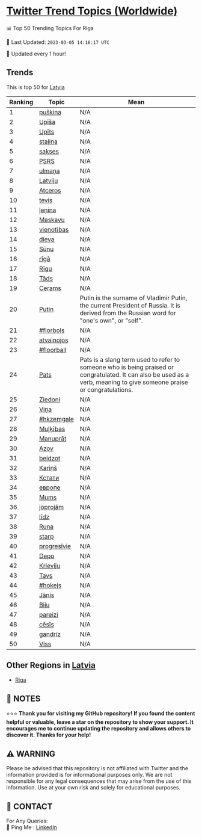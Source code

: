 [Twitter Trend Topics (Worldwide)](https://github.com/ErcinDedeoglu/Twitter-Trend-Topics)
==========


📊 Top 50 Trending Topics For Riga

📆 Last Updated: `2023-03-05 14:16:17 UTC`

🔧 Updated every 1 hour!


## Trends

This is top 50 for [Latvia](</Latvia>)

| Ranking | Topic | Mean |
| ------- | ------------ | ------------ |
| 1 | [puškina](http://twitter.com/search?q=pu%c5%a1kina) | N/A |
| 2 | [Upīša](http://twitter.com/search?q=Up%c4%ab%c5%a1a) | N/A |
| 3 | [Upīts](http://twitter.com/search?q=Up%c4%abts) | N/A |
| 4 | [staļina](http://twitter.com/search?q=sta%c4%bcina) | N/A |
| 5 | [sakses](http://twitter.com/search?q=sakses) | N/A |
| 6 | [PSRS](http://twitter.com/search?q=PSRS) | N/A |
| 7 | [ulmaņa](http://twitter.com/search?q=ulma%c5%86a) | N/A |
| 8 | [Latviju](http://twitter.com/search?q=Latviju) | N/A |
| 9 | [Atceros](http://twitter.com/search?q=Atceros) | N/A |
| 10 | [tevis](http://twitter.com/search?q=tevis) | N/A |
| 11 | [ļeņina](http://twitter.com/search?q=%c4%bce%c5%86ina) | N/A |
| 12 | [Maskavu](http://twitter.com/search?q=Maskavu) | N/A |
| 13 | [vienotības](http://twitter.com/search?q=vienot%c4%abbas) | N/A |
| 14 | [dieva](http://twitter.com/search?q=dieva) | N/A |
| 15 | [Sūnu](http://twitter.com/search?q=S%c5%abnu) | N/A |
| 16 | [rīgā](http://twitter.com/search?q=r%c4%abg%c4%81) | N/A |
| 17 | [Rīgu](http://twitter.com/search?q=R%c4%abgu) | N/A |
| 18 | [Tāds](http://twitter.com/search?q=T%c4%81ds) | N/A |
| 19 | [Cerams](http://twitter.com/search?q=Cerams) | N/A |
| 20 | [Putin](http://twitter.com/search?q=Putin) | Putin is the surname of Vladimir Putin, the current President of Russia. It is derived from the Russian word for "one's own", or "self". |
| 21 | [#florbols](http://twitter.com/search?q=%23florbols) | N/A |
| 22 | [atvainojos](http://twitter.com/search?q=atvainojos) | N/A |
| 23 | [#floorball](http://twitter.com/search?q=%23floorball) | N/A |
| 24 | [Pats](http://twitter.com/search?q=Pats) | Pats is a slang term used to refer to someone who is being praised or congratulated. It can also be used as a verb, meaning to give someone praise or congratulations. |
| 25 | [Ziedoni](http://twitter.com/search?q=Ziedoni) | N/A |
| 26 | [Viņa](http://twitter.com/search?q=Vi%c5%86a) | N/A |
| 27 | [#hkzemgale](http://twitter.com/search?q=%23hkzemgale) | N/A |
| 28 | [Muļķības](http://twitter.com/search?q=Mu%c4%bc%c4%b7%c4%abbas) | N/A |
| 29 | [Manuprāt](http://twitter.com/search?q=Manupr%c4%81t) | N/A |
| 30 | [Azov](http://twitter.com/search?q=Azov) | N/A |
| 31 | [beidzot](http://twitter.com/search?q=beidzot) | N/A |
| 32 | [Kariņš](http://twitter.com/search?q=Kari%c5%86%c5%a1) | N/A |
| 33 | [Кстати](http://twitter.com/search?q=%d0%9a%d1%81%d1%82%d0%b0%d1%82%d0%b8) | N/A |
| 34 | [европе](http://twitter.com/search?q=%d0%b5%d0%b2%d1%80%d0%be%d0%bf%d0%b5) | N/A |
| 35 | [Mums](http://twitter.com/search?q=Mums) | N/A |
| 36 | [joprojām](http://twitter.com/search?q=joproj%c4%81m) | N/A |
| 37 | [līdz](http://twitter.com/search?q=l%c4%abdz) | N/A |
| 38 | [Runa](http://twitter.com/search?q=Runa) | N/A |
| 39 | [starp](http://twitter.com/search?q=starp) | N/A |
| 40 | [progresīvie](http://twitter.com/search?q=progres%c4%abvie) | N/A |
| 41 | [Depo](http://twitter.com/search?q=Depo) | N/A |
| 42 | [Krieviju](http://twitter.com/search?q=Krieviju) | N/A |
| 43 | [Tavs](http://twitter.com/search?q=Tavs) | N/A |
| 44 | [#hokejs](http://twitter.com/search?q=%23hokejs) | N/A |
| 45 | [Jānis](http://twitter.com/search?q=J%c4%81nis) | N/A |
| 46 | [Biju](http://twitter.com/search?q=Biju) | N/A |
| 47 | [pareizi](http://twitter.com/search?q=pareizi) | N/A |
| 48 | [cēsīs](http://twitter.com/search?q=c%c4%93s%c4%abs) | N/A |
| 49 | [gandrīz](http://twitter.com/search?q=gandr%c4%abz) | N/A |
| 50 | [Viss](http://twitter.com/search?q=Viss) | N/A |



## Other Regions in [Latvia](</Latvia>)

* [Riga](</Latvia/Riga.md>)



## 📝 NOTES

⭐⭐⭐ **Thank you for visiting my GitHub repository! If you found the content helpful or valuable, leave a star on the repository to show your support. It encourages me to continue updating the repository and allows others to discover it. Thanks for your help!**


## ⚠️ WARNING

Please be advised that this repository is not affiliated with Twitter and the information provided is for informational purposes only. We are not responsible for any legal consequences that may arise from the use of this information. Use at your own risk and solely for educational purposes.


## 📨 CONTACT

 For Any Queries:  
            🏓 Ping Me : [LinkedIn](https://www.linkedin.com/in/ercindedeoglu/)
